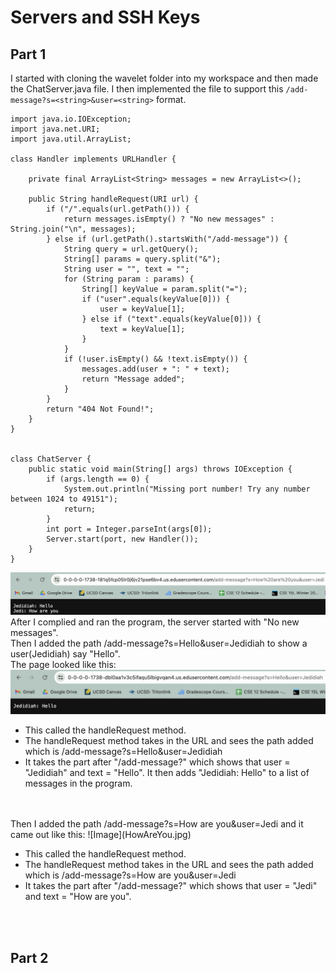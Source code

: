 # Servers and SSH Keys

## Part 1

I started with cloning the wavelet folder into my workspace and then made the ChatServer.java file.
I then implemented the file to support this `/add-message?s=<string>&user=<string>` format.
```
import java.io.IOException;
import java.net.URI;
import java.util.ArrayList;

class Handler implements URLHandler {

    private final ArrayList<String> messages = new ArrayList<>();

    public String handleRequest(URI url) {
        if ("/".equals(url.getPath())) {
            return messages.isEmpty() ? "No new messages" : String.join("\n", messages);
        } else if (url.getPath().startsWith("/add-message")) {
            String query = url.getQuery();
            String[] params = query.split("&");
            String user = "", text = "";
            for (String param : params) {
                String[] keyValue = param.split("=");
                if ("user".equals(keyValue[0])) {
                    user = keyValue[1];
                } else if ("text".equals(keyValue[0])) {
                    text = keyValue[1];
                }
            }
            if (!user.isEmpty() && !text.isEmpty()) {
                messages.add(user + ": " + text);
                return "Message added";
            }
        }
        return "404 Not Found!";
    }
}


class ChatServer {
    public static void main(String[] args) throws IOException {
        if (args.length == 0) {
            System.out.println("Missing port number! Try any number between 1024 to 49151");
            return;
        }
        int port = Integer.parseInt(args[0]);
        Server.start(port, new Handler());
    }
}

```
![Image](HowAreYou.jpg)
After I complied and ran the program, the server started with "No new messages".
<br/>Then I added the path /add-message?s=Hello&user=Jedidiah to show a user(Jedidiah) say "Hello". 
<br/>The page looked like this:
![Image](Hello.jpg)

- This called the handleRequest method.
- The handleRequest method takes in the URL and sees the path added which is /add-message?s=Hello&user=Jedidiah
- It takes the part after "/add-message?" which shows that user = "Jedidiah" and text = "Hello".
It then adds "Jedidiah: Hello" to a list of messages in the program.
<br/>
<br/>Then I added the path /add-message?s=How are you&user=Jedi and it came out like this:
![Image](HowAreYou.jpg)

- This called the handleRequest method.
- The handleRequest method takes in the URL and sees the path added which is /add-message?s=How are you&user=Jedi
- It takes the part after "/add-message?" which shows that user = "Jedi" and text = "How are you".

<br/>
<br/>

## Part 2
